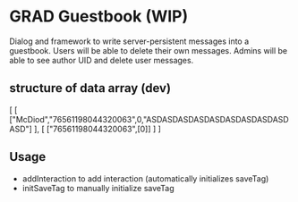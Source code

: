 # GRAD Guestbook (WIP)
Dialog and framework to write server-persistent messages into a guestbook. Users will be able to delete their own messages. Admins will be able to see author UID and delete user messages.


## structure of data array (dev)
[
    [
        ["McDiod","76561198044320063",0,"ASDASDASDASDASDASDASDASDASDASD"]
    ],
    [
        ["76561198044320063",[0]]
    ]
]


## Usage
* addInteraction to add interaction (automatically initializes saveTag)
* initSaveTag to manually initialize saveTag
